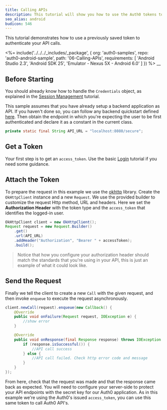 ```yaml
---
title: Calling APIs
description: This tutorial will show you how to use the Auth0 tokens to make authenticated API calls.
seo_alias: android
budicon: 546
---
```


This tutorial demonstrates how to use a previously saved token to authenticate your API calls.

<%= include('../../../_includes/_package', {
  org: 'auth0-samples',
  repo: 'auth0-android-sample',
  path: '06-Calling-APIs',
  requirements: [
    'Android Studio 2.3',
    'Android SDK 25',
    'Emulator - Nexus 5X - Android 6.0'
  ]
}) %>
__

## Before Starting

You should already know how to handle the `Credentials` object, as explained in the [Session Management](03-session-handling) tutorial.

This sample assumes that you have already setup a backend application as API. If you haven't done so, you can follow any backend quickstart defined [here](https://auth0.com/docs/quickstart/backend). Then obtain the endpoint in which you're expecting the user to be first authenticated and declare it as a constant in the current class.

```java
private static final String API_URL = "localhost:8080/secure";
```

## Get a Token

Your first step is to get an `access_token`. Use the basic [Login](/quickstart/native/android/00-login) tutorial if you need some guidance.


## Attach the Token

To prepare the request in this example we use the [okhttp](https://github.com/square/okhttp) library. Create the `OkHttpClient` instance and a new `Request`. We use the provided builder to customize the request Http method, URL and headers. Here we set the **Authorization Header** with the token type and the `access_token` that identifies the logged-in user.

```java
OkHttpClient client = new OkHttpClient();
Request request = new Request.Builder()
    .get()
    .url(API_URL)
    .addHeader("Authorization", "Bearer " + accessToken);
    .build();
```

> Notice that how you configure your authorization header should match the standards that you're using in your API, this is just an example of what it could look like.

## Send the Request

Finally we tell the client to create a new `Call` with the given request, and then invoke `enqueue` to execute the request asynchronously.

```java
client.newCall(request).enqueue(new Callback() {
    @Override
    public void onFailure(Request request, IOException e) {
        //show error
    }

    @Override
    public void onResponse(final Response response) throws IOException {
        if (response.isSuccessful()) {
            //API call success
        } else {
            //API call failed. Check http error code and message
        }
    }
});
```

From here, check that the request was made and that the response came back as expected. You will need to configure your server-side to protect your API endpoints with the secret key for our Auth0 application. As in this example we're using the Auth0's issued `access_token`, you can use this same token to call Auth0 API's.
